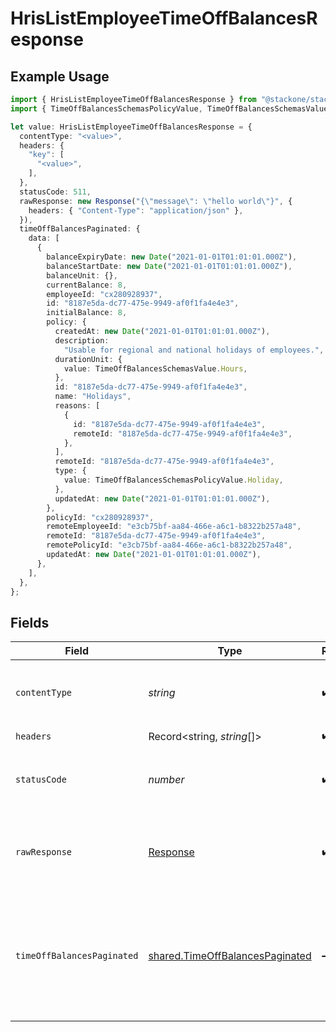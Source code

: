 # HrisListEmployeeTimeOffBalancesResponse

## Example Usage

```typescript
import { HrisListEmployeeTimeOffBalancesResponse } from "@stackone/stackone-client-ts/sdk/models/operations";
import { TimeOffBalancesSchemasPolicyValue, TimeOffBalancesSchemasValue } from "@stackone/stackone-client-ts/sdk/models/shared";

let value: HrisListEmployeeTimeOffBalancesResponse = {
  contentType: "<value>",
  headers: {
    "key": [
      "<value>",
    ],
  },
  statusCode: 511,
  rawResponse: new Response("{\"message\": \"hello world\"}", {
    headers: { "Content-Type": "application/json" },
  }),
  timeOffBalancesPaginated: {
    data: [
      {
        balanceExpiryDate: new Date("2021-01-01T01:01:01.000Z"),
        balanceStartDate: new Date("2021-01-01T01:01:01.000Z"),
        balanceUnit: {},
        currentBalance: 8,
        employeeId: "cx280928937",
        id: "8187e5da-dc77-475e-9949-af0f1fa4e4e3",
        initialBalance: 8,
        policy: {
          createdAt: new Date("2021-01-01T01:01:01.000Z"),
          description:
            "Usable for regional and national holidays of employees.",
          durationUnit: {
            value: TimeOffBalancesSchemasValue.Hours,
          },
          id: "8187e5da-dc77-475e-9949-af0f1fa4e4e3",
          name: "Holidays",
          reasons: [
            {
              id: "8187e5da-dc77-475e-9949-af0f1fa4e4e3",
              remoteId: "8187e5da-dc77-475e-9949-af0f1fa4e4e3",
            },
          ],
          remoteId: "8187e5da-dc77-475e-9949-af0f1fa4e4e3",
          type: {
            value: TimeOffBalancesSchemasPolicyValue.Holiday,
          },
          updatedAt: new Date("2021-01-01T01:01:01.000Z"),
        },
        policyId: "cx280928937",
        remoteEmployeeId: "e3cb75bf-aa84-466e-a6c1-b8322b257a48",
        remoteId: "8187e5da-dc77-475e-9949-af0f1fa4e4e3",
        remotePolicyId: "e3cb75bf-aa84-466e-a6c1-b8322b257a48",
        updatedAt: new Date("2021-01-01T01:01:01.000Z"),
      },
    ],
  },
};
```

## Fields

| Field                                                                                     | Type                                                                                      | Required                                                                                  | Description                                                                               |
| ----------------------------------------------------------------------------------------- | ----------------------------------------------------------------------------------------- | ----------------------------------------------------------------------------------------- | ----------------------------------------------------------------------------------------- |
| `contentType`                                                                             | *string*                                                                                  | :heavy_check_mark:                                                                        | HTTP response content type for this operation                                             |
| `headers`                                                                                 | Record<string, *string*[]>                                                                | :heavy_check_mark:                                                                        | N/A                                                                                       |
| `statusCode`                                                                              | *number*                                                                                  | :heavy_check_mark:                                                                        | HTTP response status code for this operation                                              |
| `rawResponse`                                                                             | [Response](https://developer.mozilla.org/en-US/docs/Web/API/Response)                     | :heavy_check_mark:                                                                        | Raw HTTP response; suitable for custom response parsing                                   |
| `timeOffBalancesPaginated`                                                                | [shared.TimeOffBalancesPaginated](../../../sdk/models/shared/timeoffbalancespaginated.md) | :heavy_minus_sign:                                                                        | The list of time off balances of the employee with the given identifier was retrieved.    |